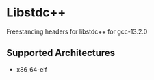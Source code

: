 # Libstdc++
Freestanding headers for libstdc++ for gcc-13.2.0

## Supported Architectures
- x86_64-elf